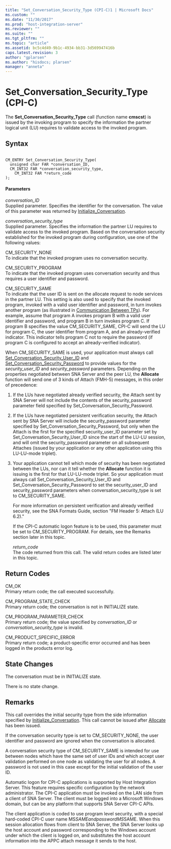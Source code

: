 ```yaml
---
title: "Set_Conversation_Security_Type (CPI-C)1 | Microsoft Docs"
ms.custom: ""
ms.date: "11/30/2017"
ms.prod: "host-integration-server"
ms.reviewer: ""
ms.suite: ""
ms.tgt_pltfrm: ""
ms.topic: "article"
ms.assetid: bc5c4d49-9b1c-4934-bb31-3d569947416b
caps.latest.revision: 3
author: "gplarsen"
ms.author: "hisdocs; plarsen"
manager: "anneta"
---
```

# Set_Conversation_Security_Type (CPI-C)
The **Set_Conversation_Security_Type** call (function name **cmscst**) is issued by the invoking program to specify the information the partner logical unit (LU) requires to validate access to the invoked program.  
  
## Syntax  
  
```  
  
CM_ENTRY Set_Conversation_Security_Type(   
  unsigned char FAR *conversation_ID,          
  CM_INT32 FAR *conversation_security_type,    
    CM_INT32 FAR *return_code                    
);  
```  
  
#### Parameters  
 *conversation_ID*  
 Supplied parameter. Specifies the identifier for the conversation. The value of this parameter was returned by [Initialize_Conversation](../core/initialize-conversation-cpi-c-1.md).  
  
 *conversation_security_type*  
 Supplied parameter. Specifies the information the partner LU requires to validate access to the invoked program. Based on the conversation security established for the invoked program during configuration, use one of the following values:  
  
 CM_SECURITY_NONE  
 To indicate that the invoked program uses no conversation security.  
  
 CM_SECURITY_PROGRAM  
 To indicate that the invoked program uses conversation security and thus requires a user identifier and password.  
  
 CM_SECURITY_SAME  
 To indicate that the user ID is sent on the allocate request to node services in the partner LU. This setting is also used to specify that the invoked program, invoked with a valid user identifier and password, in turn invokes another program (as illustrated in [Communication Between TPs](./communication-between-tps-cpi-c-2.md)). For example, assume that program A invokes program B with a valid user identifier and password, and program B in turn invokes program C. If program B specifies the value CM_SECURITY_SAME, CPI-C will send the LU for program C, the user identifier from program A, and an already-verified indicator. This indicator tells program C not to require the password (if program C is configured to accept an already-verified indicator).  
  
 When CM_SECURITY_SAME is used, your application must always call [Set_Conversation_Security_User_ID](../core/set-conversation-security-user-id-cpi-c-1.md) and [Set_Conversation_Security_Password](../core/set-conversation-security-password-cpi-c-1.md) to provide values for the *security_user_ID* and *security_password* parameters. Depending on the properties negotiated between SNA Server and the peer LU, the **Allocate** function will send one of 3 kinds of Attach (FMH-5) messages, in this order of precedence:  
  
1. If the LUs have negotiated already verified security, the Attach sent by SNA Server will not include the contents of the security_password parameter field specified by Set_Conversation_Security_Password.  
  
2. If the LUs have negotiated persistent verification security, the Attach sent by SNA Server will include the security_password parameter specified by Set_Conversation_Security_Password, but only when the Attach is the first for the specified security_user_ID parameter set by Set_Conversation_Security_User_ID since the start of the LU-LU session, and will omit the security_password parameter on all subsequent Attaches (issued by your application or any other application using this LU-LU-mode triplet).  
  
3. Your application cannot tell which mode of security has been negotiated between the LUs, nor can it tell whether the **Allocate** function it is issuing is the first for that LU-LU-mode triplet. So your application must always call Set_Conversation_Security_User_ID and Set_Conversation_Security_Password to set the security_user_ID and security_password parameters when conversation_security_type is set to CM_SECURITY_SAME.  
  
   For more information on persistent verification and already verified security, see the SNA Formats Guide, section "FM Header 5: Attach (LU 6.2)."  
  
   If the CPI-C automatic logon feature is to be used, this parameter must be set to CM_SECURITY_PROGRAM. For details, see the Remarks section later in this topic.  
  
   *return_code*  
   The code returned from this call. The valid return codes are listed later in this topic.  
  
## Return Codes  
 CM_OK  
 Primary return code; the call executed successfully.  
  
 CM_PROGRAM_STATE_CHECK  
 Primary return code; the conversation is not in INITIALIZE state.  
  
 CM_PROGRAM_PARAMETER_CHECK  
 Primary return code; the value specified by *conversation_ID* or *conversation_security_type* is invalid.  
  
 CM_PRODUCT_SPECIFIC_ERROR  
 Primary return code; a product-specific error occurred and has been logged in the products error log.  
  
## State Changes  
 The conversation must be in INITIALIZE state.  
  
 There is no state change.  
  
## Remarks  
 This call overrides the initial security type from the side information specified by [Initialize_Conversation](../core/initialize-conversation-cpi-c-1.md). This call cannot be issued after [Allocate](../core/allocate-cpi-c-2.md) has been issued.  
  
 If the conversation security type is set to CM_SECURITY_NONE, the user identifier and password are ignored when the conversation is allocated.  
  
 A conversation security type of CM_SECURITY_SAME is intended for use between nodes which have the same set of user IDs and which accept user validation performed on one node as validating the user for all nodes. A password is not used in this case except for the initial validation of the user ID.  
  
 Automatic logon for CPI-C applications is supported by Host Integration Server. This feature requires specific configuration by the network administrator. The CPI-C application must be invoked on the LAN side from a client of SNA Server. The client must be logged into a Microsoft Windows domain, but can be any platform that supports SNA Server CPI-C APIs.  
  
 The client application is coded to use program level security, with a special hard-coded CPI-C user name MS$SAME and password MS$SAME. When this session allocation flows from client to SNA Server, the SNA Server looks up the host account and password corresponding to the Windows account under which the client is logged on, and substitutes the host account information into the APPC attach message it sends to the host.
